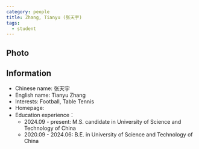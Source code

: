 ```yaml
---
category: people
title: Zhang, Tianyu (张天宇)
tags:
  - student
---
```


## Photo

<!-- ![heqian](https://github.com/ustc-ivclab/ustc-ivclab.github.io/assets/116997215/3694b868-a9e3-414e-a893-40db390f8c4c) -->

## Information

- Chinese name: 张天宇
- English name: Tianyu Zhang
- Interests: Football, Table Tennis
- Homepage: 
- Education experience：
  - 2024.09 - present: M.S. candidate in University of Science and Technology of China
  - 2020.09 - 2024.06: B.E. in University of Science and Technology of China
